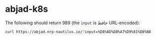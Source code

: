 # abjad-k8s

The following should return 989 (the `input` is حافظ URL-encoded):

```sh
curl https://abjad.nrp-nautilus.io/?input=%D8%AD%D8%A7%D9%81%D8%B8
```

